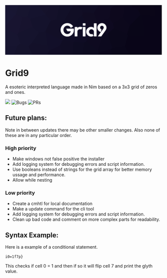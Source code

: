 <img src="docs/banner.png">

# Grid9
A esoteric interpreted language made in Nim based on a 3x3 grid of zeros and ones.

![](https://img.shields.io/github/languages/code-size/MrEnder0/Grid9?style=for-the-badge)
![](https://img.shields.io/github/issues-raw/MrEnder0/Grid9?style=for-the-badge "Bugs")
![](https://img.shields.io/github/issues-pr-raw/MrEnder0/Grid9?style=for-the-badge "PRs")

## Future plans:
Note in between updates there may be other smaller changes. Also none of these are in any particular order.

### High priority
 - Make windows not false positive the installer
 - Add logging system for debugging errors and script information.
 - Use booleans instead of strings for the grid array for better memory ussage and performance.
 - Allow while nesting

### Low priority
 - Create a cmhtl for local documentation
 - Make a update command for the cli tool
 - Add logging system for debugging errors and script information.
 - Clean up bad code and comment on more complex parts for readability.

## Syntax Example:
Here is a example of a conditional statement.

```grid9
i0=1f7p}
```

This checks if cell 0 = 1 and then if so it will flip cell 7 and print the glyth value.

